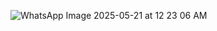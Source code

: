 ![WhatsApp Image 2025-05-21 at 12 23 06 AM](https://github.com/user-attachments/assets/a8d72213-925d-4e4e-ae90-7b1f67872f92)
